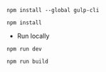 
```
npm install --global gulp-cli
```


```
npm install
```

* Run locally

```
npm run dev
```


```
npm run build
```
